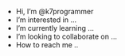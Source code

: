 -  Hi, I’m @k7programmer
-  I’m interested in ...
-  I’m currently learning ...
- I’m looking to collaborate on ...
-  How to reach me ..
